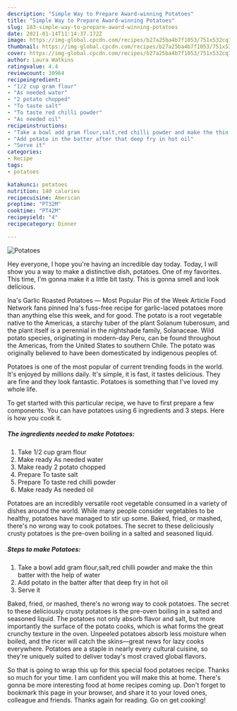 ```yaml
---
description: "Simple Way to Prepare Award-winning Potatoes"
title: "Simple Way to Prepare Award-winning Potatoes"
slug: 183-simple-way-to-prepare-award-winning-potatoes
date: 2021-01-14T11:14:37.172Z
image: https://img-global.cpcdn.com/recipes/b27a25ba4b7f1053/751x532cq70/potatoes-recipe-main-photo.jpg
thumbnail: https://img-global.cpcdn.com/recipes/b27a25ba4b7f1053/751x532cq70/potatoes-recipe-main-photo.jpg
cover: https://img-global.cpcdn.com/recipes/b27a25ba4b7f1053/751x532cq70/potatoes-recipe-main-photo.jpg
author: Laura Watkins
ratingvalue: 4.4
reviewcount: 30964
recipeingredient:
- "1/2 cup gram flour"
- "As needed water"
- "2 potato chopped"
- "To taste salt"
- "To taste red chilli powder"
- "As needed oil"
recipeinstructions:
- "Take a bowl add gram flour,salt,red chilli powder and make the thin batter with the help of water"
- "Add potato in the batter after that deep fry in hot oil"
- "Serve it"
categories:
- Recipe
tags:
- potatoes

katakunci: potatoes 
nutrition: 140 calories
recipecuisine: American
preptime: "PT32M"
cooktime: "PT42M"
recipeyield: "4"
recipecategory: Dinner

---
```



![Potatoes](https://img-global.cpcdn.com/recipes/b27a25ba4b7f1053/751x532cq70/potatoes-recipe-main-photo.jpg)

Hey everyone, I hope you're having an incredible day today. Today, I will show you a way to make a distinctive dish, potatoes. One of my favorites. This time, I'm gonna make it a little bit tasty. This is gonna smell and look delicious.

Ina&#39;s Garlic Roasted Potatoes — Most Popular Pin of the Week Article Food Network fans pinned Ina&#39;s fuss-free recipe for garlic-laced potatoes more than anything else this week, and for good. The potato is a root vegetable native to the Americas, a starchy tuber of the plant Solanum tuberosum, and the plant itself is a perennial in the nightshade family, Solanaceae. Wild potato species, originating in modern-day Peru, can be found throughout the Americas, from the United States to southern Chile. The potato was originally believed to have been domesticated by indigenous peoples of.

Potatoes is one of the most popular of current trending foods in the world. It's enjoyed by millions daily. It's simple, it is fast, it tastes delicious. They are fine and they look fantastic. Potatoes is something that I've loved my whole life.


To get started with this particular recipe, we have to first prepare a few components. You can have potatoes using 6 ingredients and 3 steps. Here is how you cook it.

<!--inarticleads1-->

##### The ingredients needed to make Potatoes:

1. Take 1/2 cup gram flour
1. Make ready As needed water
1. Make ready 2 potato chopped
1. Prepare To taste salt
1. Prepare To taste red chilli powder
1. Make ready As needed oil


Potatoes are an incredibly versatile root vegetable consumed in a variety of dishes around the world. While many people consider vegetables to be healthy, potatoes have managed to stir up some. Baked, fried, or mashed, there&#39;s no wrong way to cook potatoes. The secret to these deliciously crusty potatoes is the pre-oven boiling in a salted and seasoned liquid. 

<!--inarticleads2-->

##### Steps to make Potatoes:

1. Take a bowl add gram flour,salt,red chilli powder and make the thin batter with the help of water
1. Add potato in the batter after that deep fry in hot oil
1. Serve it


Baked, fried, or mashed, there&#39;s no wrong way to cook potatoes. The secret to these deliciously crusty potatoes is the pre-oven boiling in a salted and seasoned liquid. The potatoes not only absorb flavor and salt, but more importantly the surface of the potato cooks, which is what forms the great crunchy texture in the oven. Unpeeled potatoes absorb less moisture when boiled, and the ricer will catch the skins—great news for lazy cooks everywhere. Potatoes are a staple in nearly every cultural cuisine, so they&#39;re uniquely suited to deliver today&#39;s most craved global flavors. 

So that is going to wrap this up for this special food potatoes recipe. Thanks so much for your time. I am confident you will make this at home. There's gonna be more interesting food at home recipes coming up. Don't forget to bookmark this page in your browser, and share it to your loved ones, colleague and friends. Thanks again for reading. Go on get cooking!
